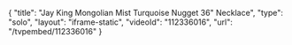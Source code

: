 {
    "title": "Jay King Mongolian Mist Turquoise Nugget 36\" Necklace",
    "type": "solo",
    "layout": "iframe-static",
    "videoId": "112336016",
    "url": "\/tvpembed\/112336016"
}